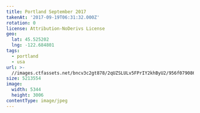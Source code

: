 ```yaml
---
title: Portland September 2017
takenAt: '2017-09-19T06:31:32.000Z'
rotation: 0
license: Attribution-NoDerivs License
geo:
  lat: 45.525202
  lng: -122.684801
tags:
  - portland
  - usa
url: >-
  //images.ctfassets.net/bncv3c2gt878/2qUZSLULv5FPrIY2khByU2/956f0790868bd8aff4264c7e6da63672/portland-september-2017_36647130863_o
size: 5213554
image:
  width: 5344
  height: 3006
contentType: image/jpeg
---
```


